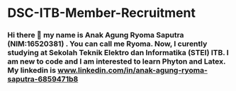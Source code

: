 # DSC-ITB-Member-Recruitment

### Hi there 👋 my name is Anak Agung Ryoma Saputra (NIM:16520381) . You can call me Ryoma. Now, I curently studying at Sekolah Teknik Elektro dan Informatika (STEI) ITB. I am new to code and I am interested to learn Phyton and Latex. My linkedin is www.linkedin.com/in/anak-agung-ryoma-saputra-6859471b8

